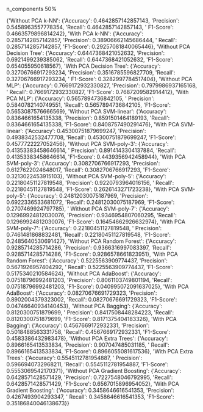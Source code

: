 
n_components 50%

{'Without PCA k-NN': {'Accuracy': 0.4642857142857143, 'Precision': 0.5458963557778354, 'Recall': 0.4642857142857143, '
F1-Score': 0.4663579896814242}, 'With PCA k-NN': {'Accuracy': 0.2857142857142857, 'Precision': 0.38906662145686444, '
Recall': 0.2857142857142857, 'F1-Score': 0.29257081840065446}, 'Without PCA Decision Tree': {'Accuracy':
0.6447368421052632, 'Precision': 0.6921499239385062, 'Recall': 0.6447368421052632, 'F1-Score': 0.654055950618567}, 'With
PCA Decision Tree': {'Accuracy': 0.32706766917293234, 'Precision': 0.3516785596827709, 'Recall': 0.32706766917293234, '
F1-Score': 0.3282997784517404}, 'Without PCA MLP': {'Accuracy': 0.7669172932330827, 'Precision': 0.7979986937165168, '
Recall': 0.7669172932330827, 'F1-Score': 0.7687209582914412}, 'With PCA MLP': {'Accuracy': 0.5657894736842105, '
Precision': 0.5840782140749551, 'Recall': 0.5657894736842105, 'F1-Score': 0.5653087576666569}, 'Without PCA SVM-linear':
{'Accuracy': 0.8364661654135338, 'Precision': 0.8591501464189193, 'Recall': 0.8364661654135338, 'F1-Score':
0.8408757490291476}, 'With PCA SVM-linear': {'Accuracy': 0.45300751879699247, 'Precision': 0.4938342532477708, 'Recall':
0.45300751879699247, 'F1-Score': 0.4577722227052456}, 'Without PCA SVM-poly-3': {'Accuracy': 0.41353383458646614, '
Precision': 0.8914143304137884, 'Recall': 0.41353383458646614, 'F1-Score': 0.4439356942458944}, 'With PCA SVM-poly-3':
{'Accuracy': 0.3082706766917293, 'Precision': 0.6127622024648017, 'Recall': 0.3082706766917293, 'F1-Score':
0.3213022453915103}, 'Without PCA SVM-poly-5': {'Accuracy': 0.22180451127819548, 'Precision': 0.9220793964016156, '
Recall': 0.22180451127819548, 'F1-Score': 0.2626143271723238}, 'With PCA SVM-poly-5': {'Accuracy':
0.24812030075187969, 'Precision': 0.6922336533681072, 'Recall': 0.24812030075187969, 'F1-Score': 0.2707469924797785}, '
Without PCA SVM-poly-7': {'Accuracy': 0.12969924812030076, 'Precision': 0.9346954807060295, 'Recall':
0.12969924812030076, 'F1-Score': 0.16454662926632974}, 'With PCA SVM-poly-7': {'Accuracy': 0.22180451127819548, '
Precision': 0.7461481868832481, 'Recall': 0.22180451127819548, 'F1-Score': 0.2485640530691427}, 'Without PCA Random
Forest': {'Accuracy': 0.9285714285714286, 'Precision': 0.9366316997083397, 'Recall': 0.9285714285714286, 'F1-Score':
0.9286578661823951}, 'With PCA Random Forest': {'Accuracy': 0.5225563909774437, 'Precision': 0.5671926957404292, '
Recall': 0.5225563909774437, 'F1-Score': 0.5175340210584624}, 'Without PCA AdaBoost': {'Accuracy':
0.07518796992481203, 'Precision': 0.8061103749801194, 'Recall': 0.07518796992481203, 'F1-Score':
0.040995072091637025}, 'With PCA AdaBoost': {'Accuracy': 0.08270676691729323, 'Precision': 0.8902004379323002, 'Recall':
0.08270676691729323, 'F1-Score': 0.04746640934140453}, 'Without PCA Bagging': {'Accuracy': 0.8120300751879699, '
Precision': 0.8417508448284223, 'Recall': 0.8120300751879699, 'F1-Score': 0.8171375404183326}, 'With PCA Bagging':
{'Accuracy': 0.4567669172932331, 'Precision': 0.5018488563331758, 'Recall': 0.4567669172932331, 'F1-Score':
0.4583386432983478}, 'Without PCA Extra Trees': {'Accuracy': 0.8966165413533834, 'Precision': 0.907047485031185, '
Recall': 0.8966165413533834, 'F1-Score': 0.8966055081617536}, 'With PCA Extra Trees': {'Accuracy': 0.5545112781954887, '
Precision': 0.5966940732968211, 'Recall': 0.5545112781954887, 'F1-Score': 0.5553069542170371}, 'Without PCA Gradient
Boosting': {'Accuracy': 0.6428571428571429, 'Precision': 0.7227548046792995, 'Recall': 0.6428571428571429, 'F1-Score':
0.6567015896954052}, 'With PCA Gradient Boosting': {'Accuracy': 0.3458646616541353, 'Precision': 0.4267493904293347, '
Recall': 0.3458646616541353, 'F1-Score': 0.35186840046138673}}
